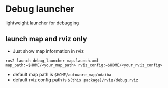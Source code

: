 # Debug launcher

lightweight launcher for debugging

## launch map and rviz only

- Just show map information in rviz


```
ros2 launch debug_launcher map.launch.xml map_path:=$HOME/<your_map_path> rviz_config:=$HOME/<your_rviz_config>
```

- default map path is `$HOME/autoware_map/odaiba`
- default rviz config path is `$(this package)/rviz/debug.rviz`